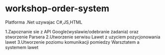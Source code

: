 # workshop-order-system

Platforma .Net uzywajac C#,JS,HTML

1.Zapoznanie sie z API Google(wyslawie/odebranie żadania) oraz stworzenie Parsera 
2.Utworzenie serwisu Lawet z uzyciem pozycjonowania lawet
3.Utworzenie poziomu komunikacji pomiedzy Warsztatem a systemem lawet 
